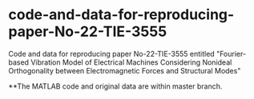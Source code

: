# code-and-data-for-reproducing-paper-No-22-TIE-3555
Code and data for reproducing paper No-22-TIE-3555 entitled "Fourier-based Vibration Model of Electrical Machines Considering Nonideal Orthogonality between Electromagnetic Forces and Structural Modes"

**The MATLAB code and original data are within master branch.

